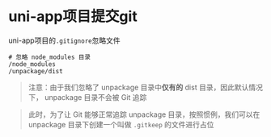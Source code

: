# uni-app项目提交git

uni-app项目的`.gitignore`忽略文件

```
# 忽略 node_modules 目录
/node_modules
/unpackage/dist
```

> 注意：由于我们忽略了 unpackage 目录中**仅有的** dist 目录，因此默认情况下， unpackage 目录不会被 Git 追踪

> 此时，为了让 Git 能够正常追踪 unpackage 目录，按照惯例，我们可以在 unpackage 目录下创建一个叫做 `.gitkeep` 的文件进行占位

